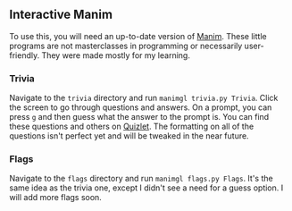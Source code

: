 ## Interactive Manim
To use this, you will need an up-to-date version of [Manim](https://github.com/3b1b/manim). These little programs are not masterclasses in programming or necessarily user-friendly. They were made mostly for my learning.
### Trivia
Navigate to the `trivia` directory and run `manimgl trivia.py Trivia`. Click the screen to go through questions and answers. On a prompt, you can press `g` and then guess what the answer to the prompt is. You can find these questions and others on [Quizlet](https://quizlet.com/jack_deserrano/folders/doctrina/sets). The formatting on all of the questions isn't perfect yet and will be tweaked in the near future.
### Flags
Navigate to the `flags` directory and run `manimgl flags.py Flags`. It's the same idea as the trivia one, except I didn't see a need for a guess option. I will add more flags soon.
